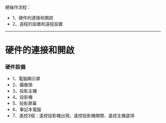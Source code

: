 總操作流程：
- 1、硬件的連接和開啟
- 2、遠程的設置和遠程設置

***

#  硬件的連接和開啟

### 硬件設備
- 1、電腦顯示屏
- 2、攝像頭
- 3、投影主機
- 4、投影機
- 5、投影屏幕
- 6、筆記本電腦
- 7、遙控3個：遙控投影機出現，遙控投影機開關、遙控主機選項

##

